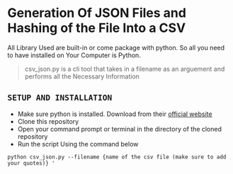 # Generation Of JSON Files and Hashing of the File Into a CSV

All Library Used are built-in or come package with python. So all you need to have installed on Your Computer is Python.    
>csv_json.py is a cli tool that takes in a filename as an arguement and performs all the Necessary Information 

## `SETUP AND INSTALLATION `
* Make sure python is installed. Download from their [official website](https://python.org/downloads "Python Downloads")
* Clone this repository 
* Open your command prompt or terminal in the directory of the cloned repository
* Run the script Using the command below

<pre><code>python csv_json.py --filename {name of the csv file (make sure to add your quotes)} '</code></pre>

